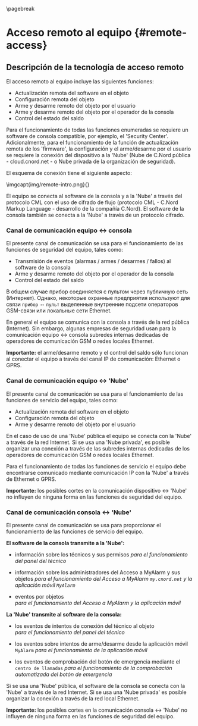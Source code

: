 \pagebreak

# Acceso remoto al equipo {#remote-access}

## Descripción de la tecnología de acceso remoto

El acceso remoto al equipo incluye las siguientes funciones:

* Actualización remota del software en el objeto
* Configuración remota del objeto
* Arme y desarme remoto del objeto por el usuario
* Arme y desarme remoto del objeto por el operador de la consola
* Control del estado del saldo

Para el funcionamiento de todas las funciones enumeradas se requiere un software de consola compatible, por ejemplo, el 'Security Center'. Adicionalmente, para el funcionamiento de la función de actualización remota de los 'firmware', la configuración y el arme/desarme por el usuario se requiere la conexión del dispositivo a la 'Nube' (Nube de C.Nord pública - cloud.cnord.net - o Nube privada de la organización de seguridad).

El esquema de conexión tiene el siguiente aspecto:

\imgcapt{img/remote-intro.png}{}


El equipo se conecta al software de la consola y a la 'Nube' a través del protocolo CML con el uso de cifrado de flujo (protocolo CML - C.Nord Markup Language - desarrollo de la compañía C.Nord). El software de la consola también se conecta a la 'Nube' a través de un protocolo cifrado.

### Canal de comunicación equipo ↔ consola

El presente canal de comunicación se usa para el funcionamiento de las funciones de seguridad del equipo, tales como:

* Transmisión de eventos (alarmas / armes / desarmes / fallos) al software de la consola
* Arme y desarme remoto del objeto por el operador de la consola
* Control del estado del saldo

В общем случае прибор соединяется с пультом через публичную сеть (Интернет). Однако, некоторые охранные предприятия используют для связи `прибор ⟷ пульт` выделенные внутренние подсети операторов GSM-связи или локальные сети Ethernet.

En general el equipo se comunica con la consola a través de la red pública (Internet). Sin embargo, algunas empresas de seguridad usan para la comunicación equipo ↔ consola subredes internas dedicadas de operadores de comunicación GSM o redes locales Ethernet.

**Importante:** el arme/desarme remoto y el control del saldo sólo funcionan al conectar el equipo a través del canal IP de comunicación: Ethernet o GPRS.

### Canal de comunicación equipo ↔ 'Nube'

El presente canal de comunicación se usa para el funcionamiento de las funciones de servicio del equipo, tales como:

* Actualización remota del software en el objeto
* Configuración remota del objeto
* Arme y desarme remoto del objeto por el usuario

En el caso de uso de una 'Nube' pública el equipo se conecta con la 'Nube' a través de la red Internet. Si se usa una 'Nube privada', es posible organizar una conexión a través de las subredes internas dedicadas de los operadores de comunicación GSM o redes locales Ethernet.

Para el funcionamiento de todas las funciones de servicio el equipo debe encontrarse comunicado mediante comunicación IP con la 'Nube' a través de Ethernet o GPRS.

**Importante:** los posibles cortes en la comunicación dispositivo ↔ 'Nube' no influyen de ninguna forma en las funciones de seguridad del equipo.

### Canal de comunicación consola ↔ 'Nube'

El presente canal de comunicación se usa para proporcionar el funcionamiento de las funciones de servicio del equipo.

**El software de la consola transmite a la 'Nube':**

* información sobre los técnicos y sus permisos 
  *para el funcionamiento del panel del técnico*
  
* información sobre los administradores del Acceso a MyAlarm y sus objetos 
  *para el funcionamiento del Acceso a MyAlarm `my.cnord.net` y la aplicación móvil `MyAlarm`*
  
* eventos por objetos  
  *para el funcionamiento del Acceso a MyAlarm y la aplicación móvil*
  
**La 'Nube' transmite al software de la consola:**

* los eventos de intentos de conexión del técnico al objeto  
  *para el funcionamiento del panel del técnico*
  
* los eventos sobre intentos de arme/desarme desde la aplicación móvil `MyAlarm`
  *para el funcionamiento de la aplicación móvil*
  
* los eventos de comprobación del botón de emergencia mediante el `centro de llamadas` 
  *para el funcionamiento de la comprobación automatizada del botón de emergencia*
  
Si se usa una 'Nube' pública, el software de la consola se conecta con la 'Nube' a través de la red Internet. Si se usa una 'Nube privada' es posible organizar la conexión a través de la red local Ethernet.

**Importante:** los posibles cortes en la comunicación consola ↔ 'Nube' no influyen de ninguna forma en las funciones de seguridad del equipo.